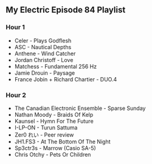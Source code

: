 ## My Electric Episode 84 Playlist

### Hour 1
* Celer - Plays Godflesh
* ASC - Nautical Depths
* Anthene - Wind Catcher
* Jordan Christoff - Love
* Matchess - Fundamental 256 Hz
* Jamie Drouin - Paysage
* France Jobin + Richard Chartier - DUO.4

### Hour 2
* The Canadian Electronic Ensemble - Sparse Sunday
* Nathan Moody - Braids Of Kelp
* Kaunsel - Hymn For The Future
* I-LP-ON - Turun Sattuma
* Zer0 れい - Peer review
* JH1.FS3 - At The Bottom Of The Night
* Sp3ctr3s - Marrow (Casio SA-5)
* Chris Otchy - Pets Or Children
